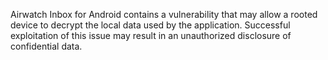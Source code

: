 Airwatch Inbox for Android contains a vulnerability that may allow a rooted device to decrypt the local data used by the application. Successful exploitation of this issue may result in an unauthorized disclosure of confidential data.